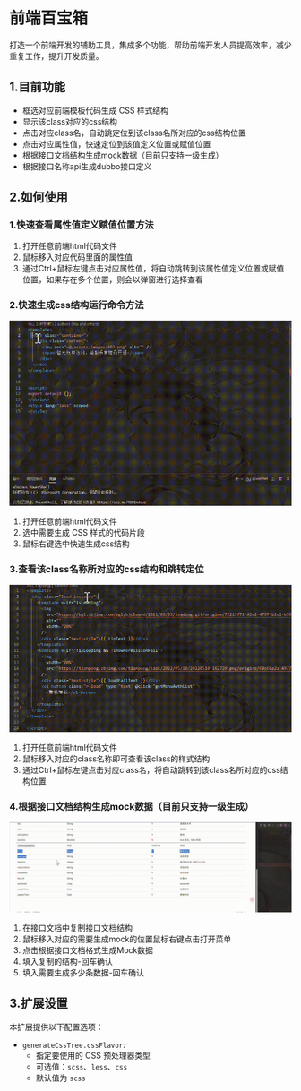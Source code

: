 # 前端百宝箱

打造一个前端开发的辅助工具，集成多个功能，帮助前端开发人员提高效率，减少重复工作，提升开发质量。

## 1.目前功能

- 框选对应前端模板代码生成 CSS 样式结构
- 显示该class对应的css结构
- 点击对应class名，自动跳定位到该class名所对应的css结构位置
- 点击对应属性值，快速定位到该值定义位置或赋值位置
- 根据接口文档结构生成mock数据（目前只支持一级生成）
- 根据接口名称api生成dubbo接口定义

## 2.如何使用
### 1.快速查看属性值定义赋值位置方法

1. 打开任意前端html代码文件
2. 鼠标移入对应代码里面的属性值
3. 通过Ctrl+鼠标左键点击对应属性值，将自动跳转到该属性值定义位置或赋值位置，如果存在多个位置，则会以弹窗进行选择查看

### 2.快速生成css结构运行命令方法

![GIF](./assets/cssjg.gif)

1. 打开任意前端html代码文件
2. 选中需要生成 CSS 样式的代码片段
3. 鼠标右键选中快速生成css结构

### 3.查看该class名称所对应的css结构和跳转定位

![GIF](./assets/csslj.gif)

1. 打开任意前端html代码文件
2. 鼠标移入对应的class名称即可查看该class的样式结构
3. 通过Ctrl+鼠标左键点击对应class名，将自动跳转到该class名所对应的css结构位置

### 4.根据接口文档结构生成mock数据（目前只支持一级生成）

![GIF](./assets/mock.gif)

1. 在接口文档中复制接口文档结构
2. 鼠标移入对应的需要生成mock的位置鼠标右键点击打开菜单
3. 点击根据接口文档格式生成Mock数据
4. 填入复制的结构-回车确认
5. 填入需要生成多少条数据-回车确认

## 3.扩展设置

本扩展提供以下配置选项：

* `generateCssTree.cssFlavor`:
  - 指定要使用的 CSS 预处理器类型
  - 可选值：`scss`、`less`、`css`
  - 默认值为 `scss`
